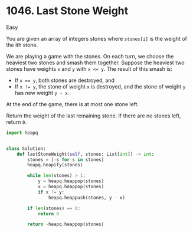 # 1046. Last Stone Weight

Easy

You are given an array of integers stones where `stones[i]` is the weight of the
ith stone.

We are playing a game with the stones. On each turn, we choose the heaviest two
stones and smash them together. Suppose the heaviest two stones have weights `x`
and `y` with `x <= y`. The result of this smash is:

- If `x == y`, both stones are destroyed, and
- If `x != y`, the stone of weight `x` is destroyed, and the stone of weight `y`
  has new weight `y - x`.

At the end of the game, there is at most one stone left.

Return the weight of the last remaining stone. If there are no stones left,
return `0`.

```python
import heapq


class Solution:
    def lastStoneWeight(self, stones: List[int]) -> int:
        stones = [-s for s in stones]
        heapq.heapify(stones)

        while len(stones) > 1:
            y = heapq.heappop(stones)
            x = heapq.heappop(stones)
            if x != y:
                heapq.heappush(stones, y - x)

        if len(stones) == 0:
            return 0

        return -heapq.heappop(stones)
```
